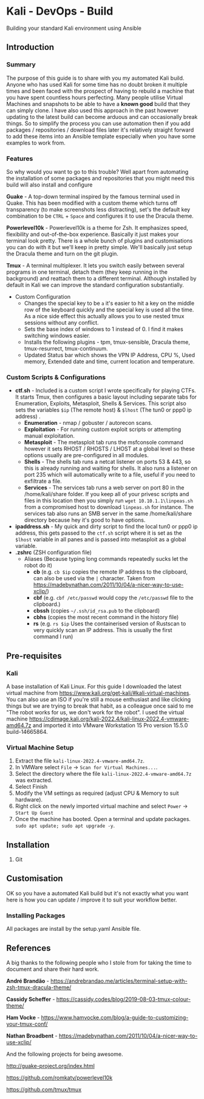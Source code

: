 # Kali - DevOps - Build
Building your standard Kali environment using Ansible

## Introduction

### Summary

The purpose of this guide is to share with you my automated Kali build. Anyone who has used Kali for some time has no doubt broken it multiple times and been faced with the prospect of having to rebuild a machine that you have spent countless hours perfecting. Many people utilise Virtual Machines and snapshots to be able to have a **known good** build that they can simply clone. I have also used this approach in the past however updating to the latest build can become arduous and can occasionally break things.  So to simplify the process you can use automation then if you add packages / repositories / download files later it's relatively straight forward to add these items into an Ansible template especially when you have some examples to work from. 

### Features

So why would you want to go to this trouble? Well apart from automating the installation of some packages and repositories that you might need this build will also install and configure

**Guake** - A top-down terminal inspired by the famous terminal used in Quake. This has been modified with a custom theme which turns off transparency (to make screenshots less distracting), set's the default key combination to be `CTRL` + `Space` and configures it to use the Dracula theme. 

**Powerlevel10k** - Powerlevel10k is a theme for Zsh. It emphasizes speed, flexibility and out-of-the-box experience. Basically it just makes your terminal look pretty. There is a whole bunch of plugins and customisations you can do with it but we'll keep in pretty simple. We'll basically just setup the Dracula theme and turn on the git plugin. 

**Tmux** - A terminal multiplexer. It lets you switch easily between several programs in one terminal, detach them (they keep running in the background) and reattach them to a different terminal. Although installed by default in Kali we can improve the standard configuration substantially. 

* Custom Configuration
  * Changes the special key to be `a` it's easier to hit a key on the middle row of the keyboard quickly and the special key is used all the time. As a nice side effect this actually allows you to use nested tmux sessions without any conflict. 
  * Sets the base index of windows to 1 instead of 0.  I find it makes switching windows easier. 
  * Installs the following plugins - tpm, tmux-sensible, Dracula theme, tmux-resurrect, tmux-continuum.
  * Updated Status bar which shows the VPN IP Address, CPU %, Used memory, Extended date and time, current location and temperature. 

### **Custom Scripts & Configurations**

* **ctf.sh** - Included is a custom script I wrote specifically for playing CTFs. It starts Tmux, then configures a basic layout including separate tabs for Enumeration, Exploits, Metasploit, Shells & Services. This script also sets the variables `$ip` (The remote host) & `$lhost` (The tun0 or ppp0 ip address) .
  * **Enumeration** - nmap / gobuster / autorecon scans.
  * **Exploitation** - For running custom exploit scripts or attempting manual exploitation. 
  * **Metasploit** -  The metasploit tab runs the msfconsole command however it sets RHOST / RHOSTS / LHOST at a global level so these options usually are pre-configured in all modules. 
  * **Shells** - The shells tab runs a netcat listener on ports 53 & 443, so this is already running and waiting for shells. It also runs a listener on port 235 which will automatically write to a file, useful if you need to exfiltrate a file. 
  * **Services** - The services tab runs a web server on port 80 in the /home/kali/share folder. If you keep all of your privesc scripts and files in this location then you simply run `wget 10.10.1.1\linpeas.sh` from a compromised host to download `linpeas.sh` for instance. The services tab also runs an SMB server in the same /home/kali/share directory because hey it's good to have options. 
* **ipaddress.sh** - My quick and dirty script to find the local tun0 or ppp0 ip address, this gets passed to the `ctf.sh` script where it is set as the `$lhost` variable in all panes and is passed into metasploit as a global variable. 
* **.zshrc** (ZSH configuration file)
  * Aliases  (Because typing long commands repeatedly sucks let the robot do it)
    * **cb** (e.g. `cb $ip` copies the remote IP address to the clipboard, can also be used via the `|` character. Taken from https://madebynathan.com/2011/10/04/a-nicer-way-to-use-xclip/)
    * **cbf** (e.g. `cbf /etc/passwd` would copy the `/etc/passwd` file to the clipboard.)
    * **cbssh** (copies `~/.ssh/id_rsa.pub` to the clipboard)
    * **cbhs** (copies the most recent command in the history file)
    * **rs** (e.g. `rs $ip` Uses the containerised version of Rustscan to very quickly scan an IP address. This is usually the first command I run)

## Pre-requisites

### Kali

A base installation of Kali Linux. For this guide I downloaded the latest virtual machine from https://www.kali.org/get-kali/#kali-virtual-machines. You can also use an ISO if you're still a mouse enthusiast and like clicking things but we are trying to break that habit, as a colleague once said to me "The robot works for us, we don't work for the robot". I used the virtual machine https://cdimage.kali.org/kali-2022.4/kali-linux-2022.4-vmware-amd64.7z and imported it into VMware Workstation 15 Pro version 15.5.0 build-14665864. 

### Virtual Machine Setup

1. Extract the file `kali-linux-2022.4-vmware-amd64.7z`.
2. In VMWare select `File` -> `Scan for Virtual Machines...`.
3. Select the directory where the file `kali-linux-2022.4-vmware-amd64.7z` was extracted. 
4. Select Finish
5. Modify the VM settings as required (adjust CPU & Memory to suit hardware). 
6. Right click on the newly imported virtual machine and select `Power` -> `Start Up Guest`
7. Once the machine has booted. Open a terminal and update packages. `sudo apt update; sudo apt upgrade -y`.

## Installation

1. Git 



## Customisation

OK so you have a automated Kali build but it's not exactly what you want here is how you can update / improve it to suit your workflow better. 

### Installing Packages

All packages are install by the setup.yaml Ansible file. 

## References

A big thanks to the following people who I stole from for taking the time to document and share their hard work. 

**André Brandão** - https://andrebrandao.me/articles/terminal-setup-with-zsh-tmux-dracula-theme/

**Cassidy Scheffer** - https://cassidy.codes/blog/2019-08-03-tmux-colour-theme/

**Ham Vocke** - https://www.hamvocke.com/blog/a-guide-to-customizing-your-tmux-conf/

**Nathan Broadbent** - https://madebynathan.com/2011/10/04/a-nicer-way-to-use-xclip/

And the following projects for being awesome. 

http://guake-project.org/index.html

https://github.com/romkatv/powerlevel10k

https://github.com/tmux/tmux



